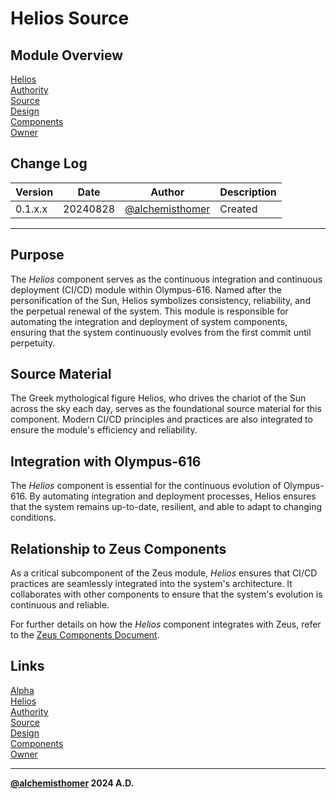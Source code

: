 # Helios Source

## Module Overview
[Helios](README.md)  
[Authority](../zeus/zeus.components.md)  
[Source](helios.source.md)  
[Design](helios.design.md)  
[Components](helios.components.md)  
[Owner](https://github.com/alchemisthomer)  

## Change Log

| Version   | Date       | Author                                                   | Description   |
|-----------|------------|----------------------------------------------------------|---------------|
| 0.1.x.x   | 20240828   | [@alchemisthomer](https://github.com/alchemisthomer)     | Created       

---

## Purpose

The *Helios* component serves as the continuous integration and continuous deployment (CI/CD) module within Olympus-616. Named after the personification of the Sun, Helios symbolizes consistency, reliability, and the perpetual renewal of the system. This module is responsible for automating the integration and deployment of system components, ensuring that the system continuously evolves from the first commit until perpetuity.

## Source Material

The Greek mythological figure Helios, who drives the chariot of the Sun across the sky each day, serves as the foundational source material for this component. Modern CI/CD principles and practices are also integrated to ensure the module's efficiency and reliability.

## Integration with Olympus-616

The *Helios* component is essential for the continuous evolution of Olympus-616. By automating integration and deployment processes, Helios ensures that the system remains up-to-date, resilient, and able to adapt to changing conditions.

## Relationship to Zeus Components

As a critical subcomponent of the Zeus module, *Helios* ensures that CI/CD practices are seamlessly integrated into the system's architecture. It collaborates with other components to ensure that the system's evolution is continuous and reliable.

For further details on how the *Helios* component integrates with Zeus, refer to the [Zeus Components Document](../zeus/zeus.components.md).

## Links
[Alpha](../../README.md)  
[Helios](README.md)  
[Authority](https://github.com/alchemisthomer)  
[Source](helios.source.md)  
[Design](helios.design.md)  
[Components](helios.components.md)  
[Owner](https://github.com/alchemisthomer)
***
**[@alchemisthomer](https://github.com/alchemisthomer)
2024 A.D.**
